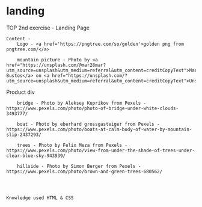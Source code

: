 # landing
TOP 2nd exercise - Landing Page
    
    Content -
        Logo - <a href='https://pngtree.com/so/golden'>golden png from pngtree.com/</a>
    
        mountain picture - Photo by <a href="https://unsplash.com/@mar28mar?utm_source=unsplash&utm_medium=referral&utm_content=creditCopyText">Mar Bustos</a> on <a href="https://unsplash.com/?utm_source=unsplash&utm_medium=referral&utm_content=creditCopyText">Unsplash</a>
  
Product div

        bridge - Photo by Aleksey Kuprikov from Pexels - https://www.pexels.com/photo/photo-of-bridge-under-white-clouds-3493777/

        boat - Photo by eberhard grossgasteiger from Pexels -https://www.pexels.com/photo/boats-at-calm-body-of-water-by-mountain-slip-2437293/

        trees - Photo by Felix Meza from Pexels - https://www.pexels.com/photo/view-from-under-the-shade-of-trees-under-clear-blue-sky-943939/

        hillside - Photo by Simon Berger from Pexels - https://www.pexels.com/photo/brown-and-green-trees-680562/



    
    Knowledge used HTML & CSS
